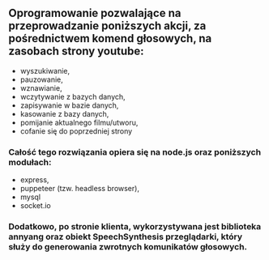 ## Oprogramowanie pozwalające na przeprowadzanie poniższych akcji, za pośrednictwem komend głosowych, na zasobach strony youtube: 
- wyszukiwanie,
- pauzowanie,
- wznawianie,
- wczytywanie z bazych danych,
- zapisywanie w bazie danych,
- kasowanie z bazy danych,
- pomijanie aktualnego filmu/utworu,
- cofanie się do poprzedniej strony
### Całość tego rozwiązania opiera się na node.js oraz poniższych modułach: 
- express,
- puppeteer (tzw. headless browser),
- mysql 
- socket.io

### Dodatkowo, po stronie klienta, wykorzystywana jest biblioteka annyang oraz obiekt SpeechSynthesis przeglądarki, który służy do generowania zwrotnych komunikatów głosowych. 
